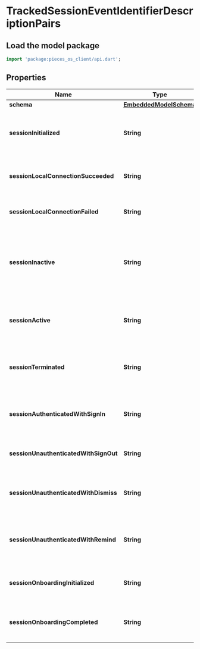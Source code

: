 # TrackedSessionEventIdentifierDescriptionPairs

## Load the model package
```dart
import 'package:pieces_os_client/api.dart';
```

## Properties
Name | Type | Description | Notes
------------ | ------------- | ------------- | -------------
**schema** | [**EmbeddedModelSchema**](EmbeddedModelSchema) |  | [optional] 
**sessionInitialized** | **String** | The key value pair for an application being opened. | [optional] 
**sessionLocalConnectionSucceeded** | **String** | There was a successful connection locally | [optional] 
**sessionLocalConnectionFailed** | **String** | There was a failed connection locally | [optional] 
**sessionInactive** | **String** | If the current application is in the background or not, could also be minimized. | [optional] 
**sessionActive** | **String** | If the application has been brought to the forground. | [optional] 
**sessionTerminated** | **String** | If the user has closed the application, thus ending the session. | [optional] 
**sessionAuthenticatedWithSignIn** | **String** | A user has signed into this session with a an external account | [optional] 
**sessionUnauthenticatedWithSignOut** | **String** | A user has signed out of this session | [optional] 
**sessionUnauthenticatedWithDismiss** | **String** | A user did not sign into the session with a dismissal | [optional] 
**sessionUnauthenticatedWithRemind** | **String** | A user did not sign into the session with a reminder | [optional] 
**sessionOnboardingInitialized** | **String** | Onboarding has been initialized for this session | [optional] 
**sessionOnboardingCompleted** | **String** | Onboarding has been completed for this session | [optional] 




